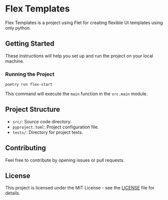 <!DOCTYPE html>
<html lang="en">
<head>
    <meta charset="UTF-8">
    <meta name="viewport" content="width=device-width, initial-scale=1.0">
</head>
<body>
    <h1>Flex Templates</h1>
    <p>Flex Templates is a project using Flet for creating flexible UI templates using only python.</p>
    <h2>Getting Started</h2>
    <p>These instructions will help you set up and run the project on your local machine.</p>
    <h3>Running the Project</h3>
    <pre><code>poetry run flex-start</code></pre>
    <p>This command will execute the <code>main</code> function in the <code>src.main</code> module.</p>
    <h2>Project Structure</h2>
    <ul>
        <li><code>src/</code>: Source code directory.</li>
        <li><code>pyproject.toml</code>: Project configuration file.</li>
        <li><code>tests/</code>: Directory for project tests.</li>
    </ul>
    <h2>Contributing</h2>
    <p>Feel free to contribute by opening issues or pull requests.</p>
    <h2>License</h2>
    <p>This project is licensed under the MIT License - see the <a href="LICENSE">LICENSE</a> file for details.</p>

</body>
</html>
